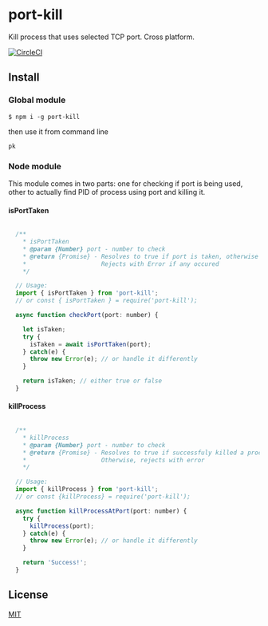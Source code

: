 # port-kill

Kill process that uses selected TCP port. Cross platform.


[![CircleCI](https://circleci.com/gh/Krizzu/port-kill.svg?style=svg)](https://circleci.com/gh/Krizzu/port-kill)

## Install

### Global module

```
$ npm i -g port-kill
```

then use it from command line

```
pk
```

### Node module

This module comes in two parts: one for checking if port is being used, other to actually find PID
of process using port and killing it.

#### isPortTaken

```js

  /**
    * isPortTaken
    * @param {Number} port - number to check
    * @return {Promise} - Resolves to true if port is taken, otherwise false.
    *                     Rejects with Error if any occured
    */

  // Usage:
  import { isPortTaken } from 'port-kill';
  // or const { isPortTaken } = require('port-kill');

  async function checkPort(port: number) {

    let isTaken;
    try {
      isTaken = await isPortTaken(port);
    } catch(e) {
      throw new Error(e); // or handle it differently
    }

    return isTaken; // either true or false
  }

```

#### killProcess

```js

  /**
    * killProcess
    * @param {Number} port - number to check
    * @return {Promise} - Resolves to true if successfuly killed a process
    *                     Otherwise, rejects with error
    */

  // Usage:
  import { killProcess } from 'port-kill';
  // or const {killProcess} = require('port-kill');

  async function killProcessAtPort(port: number) {
    try {
      killProcess(port);
    } catch(e) {
      throw new Error(e); // or handle it differently
    }

    return 'Success!';
  }

```
  


## License

[MIT](./LICENSE)

